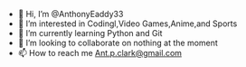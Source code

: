 - 👋 Hi, I’m @AnthonyEaddy33
- 👀 I’m interested in Codingl,Video Games,Anime,and Sports
- 🌱 I’m currently learning Python and Git
- 💞️ I’m looking to collaborate on  nothing at the moment
- 📫 How to reach me Ant.p.clark@gmail.com 

<!---
AnthonyEaddy33/AnthonyEaddy33 is a ✨ special ✨ repository because its `README.md` (this file) appears on your GitHub profile.
You can click the Preview link to take a look at your changes.
--->
